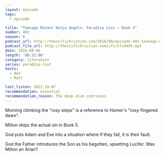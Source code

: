 ```yaml
---
layout: episode
tags:
  - episode

title: "Teenage Mutant Ninja Angels: Paradise Lost – Book V"
number: 493
season: 6
podcast_url: http://thescifichristian.com/2016/08/episode-493-teenage-mutant-ninja-angels-paradise-lost-book-v/
podcast_file_url: http://thescifichristian.com/sfc/sfc0493.mp3
date: 2016-08-06
length: '00:31:00'
category: literature
series: paradise-lost
hosts:
  - Ben
  - Matt

last_listen: 2021-10-07
recommendation: essential
recommendation_reason: The deep dive continues
---
```


Morning climbing the "rosy steps" is a reference to Homer's "rosy-fingered dawn".

Milton skips the actual sin in Book 5.

God puts Adam and Eve into a situation where if they fall, it is their fault.

God the Father introduces the Son as his begotten, upsetting Lucifer. Was Milton an Arian?